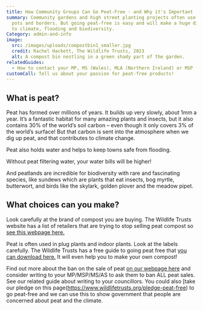 ```yaml
---
title: How Community Groups Can Go Peat-Free - and Why it's Important
summary: Community gardens and high street planting projects often use peat in
  pots and borders. But going peat-free is easy and will make a huge difference
  to climate, flooding and biodiversity.
Category: admin-and-info
image:
  src: /images/uploads/compostbin1_smaller.jpg
  credit: Rachel Hackett, The Wildlife Trusts, 2023
  alt: A compost bin nestling in a green shady part of the garden.
relatedGuides:
  - How to contact your MP, MS (Wales), MLA (Northern Ireland) or MSP (Scotland)
customCall: Tell us about your passion for peat-free products!
---
```

## What is peat?
Peat has formed over millions of years. It builds up very slowly, about 1mm a year. It’s a fantastic habitat for many amazing plants and insects, but it also contains 30% of the world’s soil carbon – even though it only covers 3% of the world’s surface! But that carbon is sent into the atmosphere when we dig up peat, and that contributes to climate change. 


Peat also holds water and helps to keep towns safe from flooding. 


Without peat filtering water, your water bills will be higher!


And peatlands are incredible for biodiversity with rare and fascinating species, like sundews which are plants that eat insects, bog myrtle, butterwort, and birds like the skylark, golden plover and the meadow pipet.


## What choices can you make?
Look carefully at the brand of compost you are buying. The Wildlife Trusts website has a list of retailers that are trying to stop selling peat compost so [see this webpage here.](https://www.wildlifetrusts.org/actions/how-go-peat-free) 


Peat is often used in plug plants and indoor plants. Look at the labels carefully. 
The Wildlife Trusts has a free guide to going peat free that [you can download here.](https://www.wildlifetrusts.org/download-our-guide-going-peat-free) It will even help you to make your own compost!


Find out more about the ban on the sale of peat [on our webpage here](https://www.wildlifetrusts.org/news/peat-banned-2024) and consider writing to your MP/MSP/MS/AS to ask them to ban ALL peat sales. See our related guide about writing to your councillors. You could also [take our pledge on this page(https://www.wildlifetrusts.org/pledge-peat-free) to go peat-free and we can use this to show government that people are concerned about peat and the climate. 